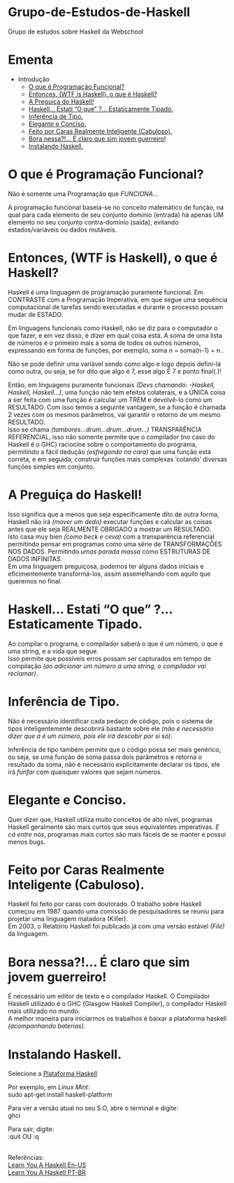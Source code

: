 # Grupo-de-Estudos-de-Haskell
Grupo de estudos sobre Haskell da Webschool


# Ementa
* Introdução
  * [O que é Programação Funcional?](#o-que-é-programação-funcional)
  * [Entonces, (WTF is Haskell), o que é Haskell?](#entonces-wtf-is-haskell-o-que-é-haskell)
  * [A Preguiça do Haskell!](#a-preguiça-do-haskell)
  * [Haskell... Estati “O que” ?... Estaticamente Tipado.](#haskell-estati-o-que-estaticamente-tipado)
  * [Inferência de Tipo.](#inferência-de-tipo)
  * [Elegante e Conciso.](#elegante-e-conciso)
  * [Feito por Caras Realmente Inteligente (Cabuloso).](#feito-por-caras-realmente-inteligente-cabuloso)
  * [Bora nessa?!... É claro que sim jovem guerreiro!](#bora-nessa-é-claro-que-sim-jovem-guerreiro)
  * [Instalando Haskell.](#instalando-haskell)


# O que é Programação Funcional?

Não é somente uma Programação que _FUNCIONA_...

A programação funcional baseia-se no conceito matemático de função, na qual para cada elemento de seu conjunto domínio (entrada) há apenas UM elemento no seu conjunto contra-domínio (saída), evitando estados/variáveis ou dados mutáveis.

# Entonces, (WTF is Haskell), o que é Haskell?

Haskell é uma linguagem de programação puramente funcional. Em CONTRASTE com a Programação Imperativa, em que segue uma sequência computacional de tarefas sendo executadas e durante o processo possam mudar de ESTADO.

Em linguagens funcionais como Haskell, não se diz para o computador o que fazer, e em vez disso, é dizer em qual coisa está. A soma de uma lista de números é o primeiro mais a soma de todos os outros números, expressando em forma de funções, por exemplo, soma n = soma(n-1) + n .

Não se pode definir uma variável sendo como algo e logo depois defini-lá como outra, ou seja, se for dito que algo é 7, esse algo É 7 e ponto final(.)!

<p> Então, em linguagens puramente funcionais <i>(Devs chamando: -Haskell, Haskell, Haskell...)</i>, uma função não tem efeitos colaterais, e a ÚNICA coisa a ser feita com uma função é calcular um TREM e devolvê-lo como um RESULTADO. Com isso temos a seguinte vantagem, se a função é chamada 2 vezes com os mesmos parâmetros, vai garantir o retorno de um mesmo RESULTADO. <br/>
Isso se chama <i>(tambores...drum...drum...drum…)</i> TRANSPARÊNCIA REFERENCIAL, isso não somente permite que o compilador (no caso do Haskell é o GHC) raciocine sobre o comportamento do programa, permitindo a fácil dedução <i>(esfregando na cara)</i> que uma função está correta, e em seguida, construir funções mais complexas ‘colando’ diversas funções simples em conjunto. </p>

# A Preguiça do Haskell!

<p> Isso significa que a menos que seja especificamente dito de outra forma, Haskell não irá <i>(mover um dedo)</i> executar funções e calcular as coisas antes que ele seja REALMENTE OBRIGADO a mostrar um RESULTADO. <br/>
Isto casa muy bien <i>(como beck e ceva)</i> com a transparência referencial permitindo pensar em programas como uma série de TRANSFORMAÇÕES NOS DADOS. Permitindo <i>umas parada massa</i> como ESTRUTURAS DE DADOS INFINITAS. <br/>
Em uma linguagem preguiçosa, podemos ter alguns dados iniciais e eficimentemente transformá-los, assim assemelhando com aquilo que queremos no final. </p>

# Haskell... Estati “O que” ?... Estaticamente Tipado.

<p> Ao compilar o programa, o compilador saberá o que é um número, o que é uma string, e a vida que segue. <br/>
Isso permite que possíveis erros possam ser capturados em tempo de compilação <i>(ao adicionar um número a uma string, o compilador vai reclamar)</i>. </p>

# Inferência de Tipo.

Não é necessário identificar cada pedaço de código, pois o sistema de tipos inteligentemente descobrirá bastante sobre ele _(não é necessário dizer que a é um número, pois ele irá descobir por si só)_.

Inferência de tipo também permite que o código possa ser mais genérico, ou seja, se uma função de soma passa dois parâmetros e retorna o resultado da soma, não é necessário explicitamente declarar os tipos, ele irá _funfar_ com quaisquer valores que sejam números.

# Elegante e Conciso.

Quer dizer que, Haskell utiliza muito conceitos de alto nível, programas Haskell geralmente são mais curtos que seus equivalentes imperativas. _E cá entre nós_, programas mais curtos são mais fáceis de se manter e possui menos bugs.


# Feito por Caras Realmente Inteligente (Cabuloso).

<p> Haskell foi feito por caras com doutorado. O trabalho sobre Haskell começou em 1987 quando uma comissão de pesquisadores se reuniu para projetar uma linguagem matadora (Killer). <br/>
Em 2003, o Relatório Haskell foi publicado já com uma versão estável <i>(Filé)</i> da linguagem. </p>

# Bora nessa?!... É claro que sim jovem guerreiro!

<p> É necessário um editor de texto e o compilador Haskell. O Compilador Haskell utilizado é o GHC (Glasgow Haskell Compiler), o compilador Haskell mais utilizado no mundo. <br/>
A melhor maneira para iniciarmos os trabalhos é baixar a plataforma haskell <i>(acompanhando baterias)</i>. </p>


# Instalando Haskell.

Selecione a [Plataforma Haskell](https://www.haskell.org/platform/)

Por exemplo, em <i>Linux Mint</i>: <br/>
sudo apt-get install haskell-platform <br/>

Para ver a versão atual no seu S.O, abre o terminal e digite: <br/>
ghci <br/>

Para sair, digite: <br/>
:quit OU :q <br/> <br/>

Referências: <br/>
[Learn You A Haskell En-US](http://learnyouahaskell.com) <br/>
[Learn You A Haskell PT-BR](http://haskell.tailorfontela.com.br/)

